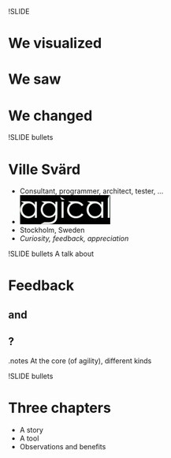 !SLIDE
# We visualized #
# We saw #
# We changed #

!SLIDE bullets
# Ville Svärd

* Consultant, programmer, architect, tester, ...
* ![agical](agical_small_logo.png)
* Stockholm, Sweden
* _Curiosity, feedback, appreciation_


!SLIDE bullets
A talk about
# Feedback
## and
## ?

.notes At the core (of agility), different kinds

!SLIDE bullets
# Three chapters
* A story
* A tool
* Observations and benefits
